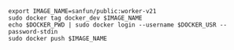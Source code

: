 

    export IMAGE_NAME=sanfun/public:worker-v21
    sudo docker tag docker_dev $IMAGE_NAME
    echo $DOCKER_PWD | sudo docker login --username $DOCKER_USR --password-stdin
    sudo docker push $IMAGE_NAME
